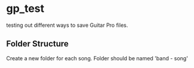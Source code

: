 # gp_test
testing out different ways to save Guitar Pro files.

## Folder Structure
Create a new folder for each song.
Folder should be named 'band - song'


